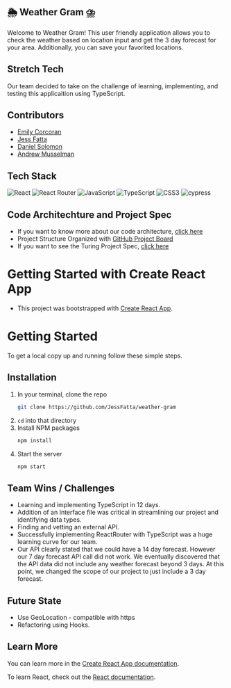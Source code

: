 ## 🌦 Weather Gram ⛈

Welcome to Weather Gram! This user friendly application allows you to check the weather based on location input and get the 3 day forecast for your area. Additionally, you can save your favorited locations. 

[](https://media.giphy.com/media/k56E8trms4qjcCM201/giphy.gif)

[](https://media.giphy.com/media/z3BP6WhP4imEWzacix/giphy.gif)

## Stretch Tech
Our team decided to take on the challenge of learning, implementing, and testing this applicaition using TypeScript. 

## Contributors
- [Emily Corcoran](https://github.com/Emily-Cathleen)
- [Jess Fatta](https://github.com/JessFatta)
- [Daniel Solomon](https://github.com/danielsolomon332)
- [Andrew Musselman](https://github.com/Andrew-Musselman)


## Tech Stack

![React](https://img.shields.io/badge/react-%2320232a.svg?style=for-the-badge&logo=react&logoColor=%purple)
![React Router](https://img.shields.io/badge/React_Router-CA4245?style=for-the-badge&logo=react-router&logoColor=white)
![JavaScript](https://img.shields.io/badge/javascript-%23323330.svg?style=for-the-badge&logo=javascript&logoColor=%23F7DF1E)
![TypeScript](https://img.shields.io/badge/typescript-%23007ACC.svg?style=for-the-badge&logo=typescript&logoColor=white)
![CSS3](https://img.shields.io/badge/css3-%231572B6.svg?style=for-the-badge&logo=css3&logoColor=white)
![cypress](https://img.shields.io/badge/-cypress-%23E5E5E5?style=for-the-badge&logo=cypress&logoColor=058a5e)

## Code Architechture and Project Spec
- If you want to know more about our code architecture, [click here](https://gist.github.com/Emily-Cathleen/64ac33e4a51b955429f5f020d8ec842a)
- Project Structure Organized with [GitHub Project Board](https://github.com/JessFatta/weather-gram/projects/1)
- If you want to see the Turing Project Spec, [click here](https://frontend.turing.edu/projects/module-3/stretch.html)

# Getting Started with Create React App

- This project was bootstrapped with [Create React App](https://github.com/facebook/create-react-app).

# Getting Started
To get a local copy up and running follow these simple steps.

## Installation

1. In your terminal, clone the repo
   ```sh
   git clone https://github.com/JessFatta/weather-gram
   ```
2. `cd` into that directory
3. Install NPM packages
   ```sh
   npm install
   ```
4. Start the server
   ```sh
   npm start
   ``` 

## Team Wins / Challenges
- Learning and implementing TypeScript in 12 days.
- Addition of an Interface file was critical in streamlining our project and identifying data types. 
- Finding and vetting an external API.
- Successfully implementing ReactRouter with TypeScript was a huge learning curve for our team. 
- Our API clearly stated that we could have a 14 day forecast. However our 7 day forecast API call did not work. We eventually discovered that the API data did not include any weather forecast beyond 3 days. At this point, we changed the scope of our project to just include a 3 day forecast. 

## Future State
- Use GeoLocation - compatible with https
- Refactoring using Hooks. 

## Learn More

You can learn more in the [Create React App documentation](https://facebook.github.io/create-react-app/docs/getting-started).

To learn React, check out the [React documentation](https://reactjs.org/).


